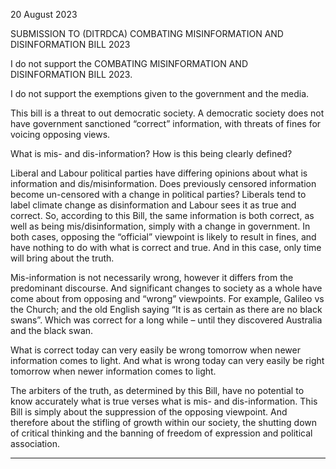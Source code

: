 20 August 2023

SUBMISSION TO (DITRDCA) COMBATING MISINFORMATION AND DISINFORMATION BILL 2023

I do not support the COMBATING MISINFORMATION AND DISINFORMATION BILL 2023.

I do not support the exemptions given to the government and the media.

This bill is a threat to out democratic society. A democratic society does not have government
sanctioned “correct” information, with threats of fines for voicing opposing views.

What is mis- and dis-information? How is this being clearly defined?

Liberal and Labour political parties have differing opinions about what is information and dis/misinformation. Does previously censored information become un-censored with a change in political
parties? Liberals tend to label climate change as disinformation and Labour sees it as true and
correct. So, according to this Bill, the same information is both correct, as well as being mis/disinformation, simply with a change in government. In both cases, opposing the “official” viewpoint is
likely to result in fines, and have nothing to do with what is correct and true. And in this case, only
time will bring about the truth.

Mis-information is not necessarily wrong, however it differs from the predominant discourse. And
significant changes to society as a whole have come about from opposing and “wrong” viewpoints.
For example, Galileo vs the Church; and the old English saying “It is as certain as there are no black
swans”. Which was correct for a long while – until they discovered Australia and the black swan.

What is correct today can very easily be wrong tomorrow when newer information comes to light.
And what is wrong today can very easily be right tomorrow when newer information comes to light.

The arbiters of the truth, as determined by this Bill, have no potential to know accurately what is true
verses what is mis- and dis-information. This Bill is simply about the suppression of the opposing
viewpoint. And therefore about the stifling of growth within our society, the shutting down of critical
thinking and the banning of freedom of expression and political association.


-----

